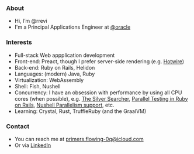 ### About
- Hi, I’m @rrevi
- I'm a Principal Applications Engineer at [@oracle](https://github.com/oracle)

### Interests
- Full-stack Web appplication development
- Front-end: Preact, though I prefer server-side rendering (e.g. [Hotwire](https://hotwired.dev/))
- Back-end: Ruby on Rails, Helidon
- Languages: (modern) Java, Ruby
- Virtualization: WebAssembly
- Shell: Fish, Nushell
- Concurrency: I have an obsession with performance by using all CPU cores (when possible), e.g. [The Silver Searcher](https://github.com/ggreer/the_silver_searcher#how-is-it-so-fast), [Parallel Testing in Ruby on Rails](https://guides.rubyonrails.org/testing.html#parallel-testing), [Nushell Parallelism support](https://www.nushell.sh/book/parallelism.html), etc.
- Learning: Crystal, Rust, TruffleRuby (and the GraalVM)

### Contact
- You can reach me at primers.flowing-0q@icloud.com 
- Or via [LinkedIn](https://www.linkedin.com/in/rafaelrevi/)

<!---
rrevi/rrevi is a ✨ special ✨ repository because its `README.md` (this file) appears on your GitHub profile.
You can click the Preview link to take a look at your changes.
--->
